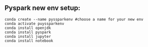 ## Pyspark new env setup:


```
conda create --name pyssparkenv #choose a name for your new env
conda activate puyssparkenv
conda install openjdk
conda install pyspark
conda install jupyter
conda install notebook
``` 
